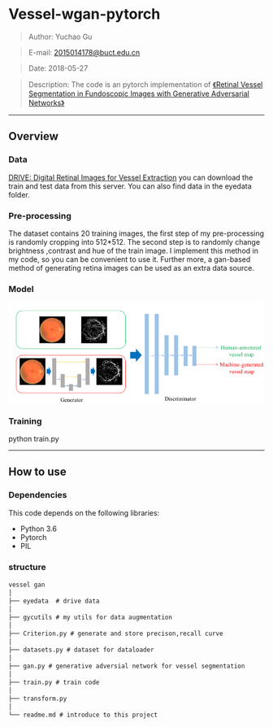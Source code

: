 # Vessel-wgan-pytorch

> Author: Yuchao Gu

> E-mail: 2015014178@buct.edu.cn

> Date: 2018-05-27

>Description: The code is an pytorch implementation of [《Retinal Vessel Segmentation in Fundoscopic Images with Generative Adversarial Networks》](https://arxiv.org/abs/1706.09318)


---

## Overview

### Data

[DRIVE: Digital Retinal Images for Vessel Extraction](http://www.isi.uu.nl/Research/Databases/DRIVE/) you can download the train and test data from this server. You can also find data in the eyedata folder.

### Pre-processing

The dataset contains 20 training images, the first step of my pre-processing is randomly cropping into 512*512. The second step is to randomly change brightness ,contrast and hue of the train image. I implement this method in my code, so you can be convenient to use it. Further more, a gan-based method of generating retina images can be used as an extra data source. 

### Model

![](./readmeDisplay/1.PNG)

### Training

python train.py

---

## How to use

### Dependencies

This code depends on the following libraries:

* Python 3.6
* Pytorch
* PIL

### structure
```
vessel gan
│
├── eyedata  # drive data
│ 
├── gycutils # my utils for data augmentation
│ 
├── Criterion.py # generate and store precison,recall curve 
│ 
├── datasets.py # dataset for dataloader
│ 
├── gan.py # generative adversial network for vessel segmentation
│ 
├── train.py # train code
│
├── transform.py 
│
└── readme.md # introduce to this project
```



